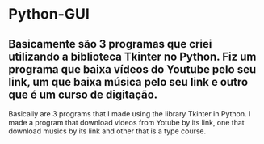 # Python-GUI

Basicamente são 3 programas que criei utilizando a biblioteca Tkinter no Python. Fiz um programa que baixa vídeos do Youtube pelo seu link, um que baixa música pelo seu link
e outro que é um curso de digitação.
--------------------------------------------
Basically are 3 programs that I made using the library Tkinter in Python. I made a program that download videos from Yotube by its link, one that download musics by its link
and other that is a type course.
